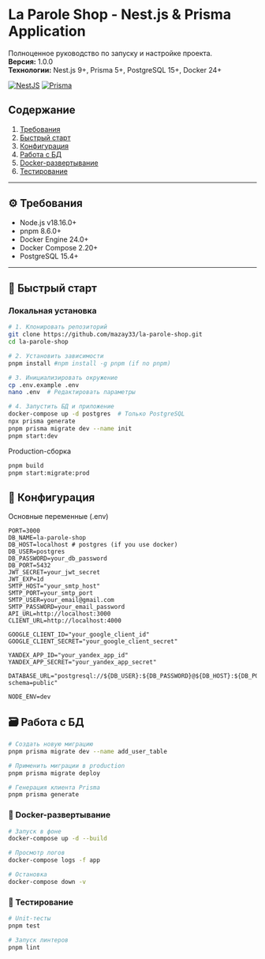 # La Parole Shop - Nest.js & Prisma Application

Полноценное руководство по запуску и настройке проекта.  
**Версия:** 1.0.0  
**Технологии:** Nest.js 9+, Prisma 5+, PostgreSQL 15+, Docker 24+

[![NestJS](https://img.shields.io/badge/NestJS-E0234E?style=for-the-badge&logo=nestjs&logoColor=white)](https://nestjs.com/)
[![Prisma](https://img.shields.io/badge/Prisma-2D3748?style=for-the-badge&logo=prisma&logoColor=white)](https://prisma.io/)

## Содержание
1. [Требования](#-требования)
2. [Быстрый старт](#-быстрый-старт)
3. [Конфигурация](#-конфигурация)
4. [Работа с БД](#-работа-с-бд)
5. [Docker-развертывание](#-docker-развертывание)
6. [Тестирование](#-тестирование)

---

## ⚙️ Требования

- Node.js v18.16.0+
- pnpm 8.6.0+
- Docker Engine 24.0+ 
- Docker Compose 2.20+
- PostgreSQL 15.4+

---

## 🚀 Быстрый старт

### Локальная установка
```bash
# 1. Клонировать репозиторий
git clone https://github.com/mazay33/la-parole-shop.git
cd la-parole-shop

# 2. Установить зависимости
pnpm install #npm install -g pnpm (if no pnpm)

# 3. Инициализировать окружение
cp .env.example .env
nano .env  # Редактировать параметры

# 4. Запустить БД и приложение
docker-compose up -d postgres  # Только PostgreSQL
npx prisma generate
pnpm prisma migrate dev --name init
pnpm start:dev
```

Production-сборка
```bash
pnpm build
pnpm start:migrate:prod
```

## 🔧 Конфигурация

Основные переменные (.env)

```
PORT=3000
DB_NAME=la-parole-shop
DB_HOST=localhost # postgres (if you use docker)
DB_USER=postgres
DB_PASSWORD=your_db_password
DB_PORT=5432
JWT_SECRET=your_jwt_secret
JWT_EXP=1d
SMTP_HOST="your_smtp_host"
SMTP_PORT=your_smtp_port
SMTP_USER=your_email@gmail.com
SMTP_PASSWORD=your_email_password
API_URL=http://localhost:3000
CLIENT_URL=http://localhost:4000

GOOGLE_CLIENT_ID="your_google_client_id"
GOOGLE_CLIENT_SECRET="your_google_client_secret"

YANDEX_APP_ID="your_yandex_app_id"
YANDEX_APP_SECRET="your_yandex_app_secret"

DATABASE_URL="postgresql://${DB_USER}:${DB_PASSWORD}@${DB_HOST}:${DB_PORT}/${DB_NAME}?schema=public"

NODE_ENV=dev

```

## 🗃️ Работа с БД

```bash
# Создать новую миграцию
pnpm prisma migrate dev --name add_user_table

# Применить миграции в production
pnpm prisma migrate deploy

# Генерация клиента Prisma
pnpm prisma generate
```

### 🐳 Docker-развертывание
```bash
# Запуск в фоне
docker-compose up -d --build

# Просмотр логов
docker-compose logs -f app

# Остановка
docker-compose down -v
```


### 🧪 Тестирование

```bash
# Unit-тесты
pnpm test

# Запуск линтеров
pnpm lint
```
